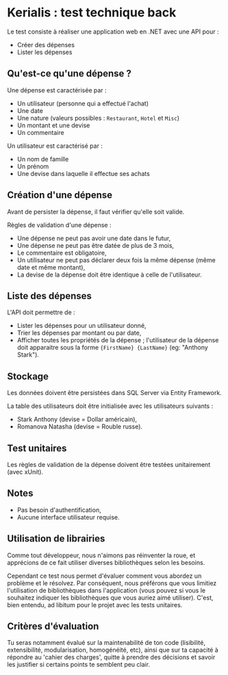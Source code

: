 # Kerialis : test technique back

Le test consiste à réaliser une application web en .NET avec une API pour :
 - Créer des dépenses
 - Lister les dépenses

## Qu'est-ce qu'une dépense ?

Une dépense est caractérisée par :
 - Un utilisateur (personne qui a effectué l'achat)
 - Une date
 - Une nature (valeurs possibles : `Restaurant`, `Hotel` et `Misc`)
 - Un montant et une devise
 - Un commentaire

Un utilisateur est caractérisé par :
 - Un nom de famille
 - Un prénom
 - Une devise dans laquelle il effectue ses achats

## Création d'une dépense

Avant de persister la dépense, il faut vérifier qu'elle soit valide.

Règles de validation d'une dépense :
 - Une dépense ne peut pas avoir une date dans le futur,
 - Une dépense ne peut pas être datée de plus de 3 mois,
 - Le commentaire est obligatoire,
 - Un utilisateur ne peut pas déclarer deux fois la même dépense (même date et même montant),
 - La devise de la dépense doit être identique à celle de l'utilisateur.

## Liste des dépenses

L'API doit permettre de :
 - Lister les dépenses pour un utilisateur donné,
 - Trier les dépenses par montant ou par date,
 - Afficher toutes les propriétés de la dépense ; l'utilisateur de la dépense doit apparaitre sous la forme `{FirstName} {LastName}` (eg: "Anthony Stark").

## Stockage

Les données doivent être persistées dans SQL Server via Entity Framework.

La table des utilisateurs doit être initialisée avec les utilisateurs suivants :
 - Stark Anthony (devise = Dollar américain),
 - Romanova Natasha (devise = Rouble russe).

## Test unitaires

Les règles de validation de la dépense doivent être testées unitairement (avec xUnit).

## Notes

 - Pas besoin d'authentification,
 - Aucune interface utilisateur requise.

## Utilisation de librairies

Comme tout développeur, nous n'aimons pas réinventer la roue, et apprécions de ce fait utiliser diverses bibliothèques selon les besoins.

Cependant ce test nous permet d'évaluer comment vous abordez un problème et le résolvez. Par conséquent, nous préférons que vous limitiez l'utilisation de bibliothèques dans l'application (vous pouvez si vous le souhaitez indiquer les bibliothèques que vous auriez aimé utiliser). C'est, bien entendu, ad libitum pour le projet avec les tests unitaires.

## Critères d'évaluation

Tu seras notamment évalué sur la maintenabilité de ton code (lisibilité, extensibilité, modularisation, homogénéité, etc), ainsi que sur ta capacité à répondre au 'cahier des charges', quitte à prendre des décisions et savoir les justifier si certains points te semblent peu clair.
